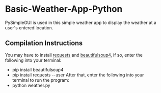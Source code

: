 # Basic-Weather-App-Python
PySimpleGUI is used in this simple weather app to display the weather at a user's entered location.

## Compilation Instructions
You may have to install [requests](https://pypi.org/project/requests/) and [beautifulsoup4](https://pypi.org/project/beautifulsoup4/), if so, enter the following into your terminal:
* pip install beautifulsoup4
* pip install requests --user
After that, enter the following into your terminal to run the program:
* python weather.py
